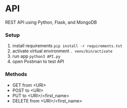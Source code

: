 # API
REST API using Python, Flask, and MongoDB

### Setup
1.  install requirements
    ```pip install -r requirements.txt```
2.  activate virtual environment
    ```. venv/bin/activate```
3.  run app
    ```python3 API.py```
4.  open Postman to test API

### Methods
-  GET from \<URI\>
-  POST to \<URI\>
-  PUT to \<URI\>/<first_name>
-  DELETE from \<URI\>/<first_name>

